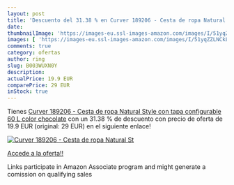 ```yaml
---
layout: post
title: 'Descuento del 31.38 % en Curver 189206 - Cesta de ropa Natural St'
date: 
thumbnailImage: 'https://images-eu.ssl-images-amazon.com/images/I/51yqZZLNCkL._SL200_.jpg'
images: [ 'https://images-eu.ssl-images-amazon.com/images/I/51yqZZLNCkL._SL200_.jpg' ]
comments: true
category: ofertas
author: ring
slug: B003WUXN0Y
description:
actualPrice: 19.9 EUR
comparePrice: 29 EUR
inStock: true
---
```


Tienes [Curver 189206 - Cesta de ropa Natural Style  con tapa configurable  60 L  color chocolate](https://www.amazon.es/dp/B003WUXN0Y/?tag=tolees-21) con un 31.38 % de descuento con precio de oferta de 19.9 EUR (original: 29 EUR) en el siguiente enlace!

[![Curver 189206 - Cesta de ropa Natural St](https://images-eu.ssl-images-amazon.com/images/I/51yqZZLNCkL._SL200_.jpg)](https://www.amazon.es/dp/B003WUXN0Y/?tag=tolees-21)

[Accede a la oferta!!](https://www.amazon.es/dp/B003WUXN0Y/?tag=tolees-21)

Links participate in Amazon Associate program and might generate a comission on qualifying sales


